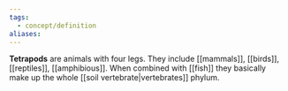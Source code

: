 ```yaml
---
tags:
  - concept/definition
aliases:
---
```

**Tetrapods** are animals with four legs. They include [[mammals]], [[birds]], [[reptiles]], [[amphibious]].
When combined with [[fish]] they basically make up the whole [[soil vertebrate|vertebrates]] phylum.